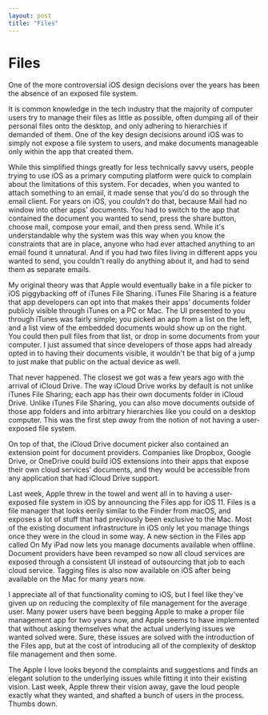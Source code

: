 ```yaml
---
layout: post
title: "Files"
---
```


# Files

One of the more controversial iOS design decisions over the years has been the absence of an exposed file system.

It is common knowledge in the tech industry that the majority of computer users try to manage their files as little as possible, often dumping all of their personal files onto the desktop, and only adhering to hierarchies if demanded of them. One of the key design decisions around iOS was to simply not expose a file system to users, and make documents manageable only within the app that created them.


While this simplified things greatly for less technically savvy users, people trying to use iOS as a primary computing platform were quick to complain about the limitations of this system. For decades, when you wanted to attach something to an email, it made sense that you'd do so through the email client. For years on iOS, you *couldn't* do that, because Mail had no window into other apps' documents. You had to switch to the app that contained the document you wanted to send, press the share button, choose mail, compose your email, and then press send. While it's understandable why the system was this way when you know the constraints that are in place, anyone who had ever attached anything to an email found it unnatural. And if you had two files living in different apps you wanted to send, you couldn't really do anything about it, and had to send them as separate emails.


My original theory was that Apple would eventually bake in a file picker to iOS piggybacking off of iTunes File Sharing. iTunes File Sharing is a feature that app developers can opt into that makes their apps' documents folder publicly visible through iTunes on a PC or Mac. The UI presented to you through iTunes was fairly simple; you picked an app from a list on the left, and a list view of the embedded documents would show up on the right. You could then pull files from that list, or drop in some documents from your computer. I just assumed that since developers of those apps had already opted in to having their documents visible, it wouldn't be that big of a jump to just make that public on the actual device as well.

That never happened. The closest we got was a few years ago with the arrival of iCloud Drive. The way iCloud Drive works by default is not unlike iTunes File Sharing; each app has their own documents folder in iCloud Drive. Unlike iTunes File Sharing, you can also move documents outside of those app folders and into arbitrary hierarchies like you could on a desktop computer. This was the first step *away* from the notion of not having a user-exposed file system.

On top of that, the iCloud Drive document picker also contained an extension point for document providers. Companies like Dropbox, Google Drive, or OneDrive could build iOS extensions into their apps that expose their own cloud services' documents, and they would be accessible from any application that had iCloud Drive support.

Last week, Apple threw in the towel and went all in to having a user-exposed file system in iOS by announcing the Files app for iOS 11. Files is a file manager that looks eerily similar to the Finder from macOS, and exposes a lot of stuff that had previously been exclusive to the Mac. Most of the existing document infrastructure in iOS only let you manage things once they were in the cloud in some way. A new section in the Files app called On My iPad now lets you manage documents available when offline. Document providers have been revamped so now all cloud services are exposed through a consistent UI instead of outsourcing that job to each cloud service. Tagging files is also now available on iOS after being available on the Mac for many years now.

I appreciate all of that functionality coming to iOS, but I feel like they've given up on reducing the complexity of file management for the average user. Many power users have been begging Apple to make a proper file management app for two years now, and Apple seems to have implemented that without asking themselves what the actual underlying issues we wanted solved were. Sure, these issues are solved with the introduction of the Files app, but at the cost of introducing all of the complexity of desktop file management and then some.

The Apple I love looks beyond the complaints and suggestions and finds an elegant solution to the underlying issues while fitting it into their existing vision. Last week, Apple threw their vision away, gave the loud people exactly what they wanted, and shafted a bunch of users in the process. Thumbs down.